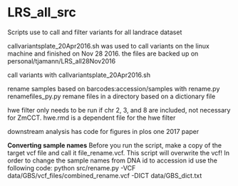 # LRS_all_src

Scripts use to call and filter variants for all landrace dataset

callvariantsplate_20Apr2016.sh was used to call variants on the linux machine and finished on Nov 28 2016. the files are backed up on personal/tjamann/LRS_all28Nov2016

call variants with callvariantsplate_20Apr2016.sh 

rename samples based on barcodes:accession/samples with rename.py
renamefiles_py.py remane files in a directory based on a dictionary file


hwe filter only needs to be run if chr 2, 3, and 8 are included, not necessary for ZmCCT.
hwe.rmd is a dependent file for the hwe filter

downstream analysis has code for figures in plos one 2017 paper


**Converting sample names**
Before you run the script, make a copy of the target vcf file and call it file_rename.vcf. 
This script will overwrite the vcf!
In order to change the sample names from DNA id to accession id use the following code:
python src/rename.py -VCF data/GBS/vcf_files/combined_rename.vcf -DICT data/GBS_dict.txt 



